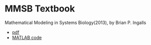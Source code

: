 # MMSB Textbook

Mathematical Modeling in Systems Biology(2013), by Brian P. Ingalls

- [pdf](https://www.math.uwaterloo.ca/~bingalls/MMSB/MMSB_w_solutions.pdf)
- [MATLAB code](https://www.math.uwaterloo.ca/~bingalls/MMSB/MMSB_code.xhtml)

